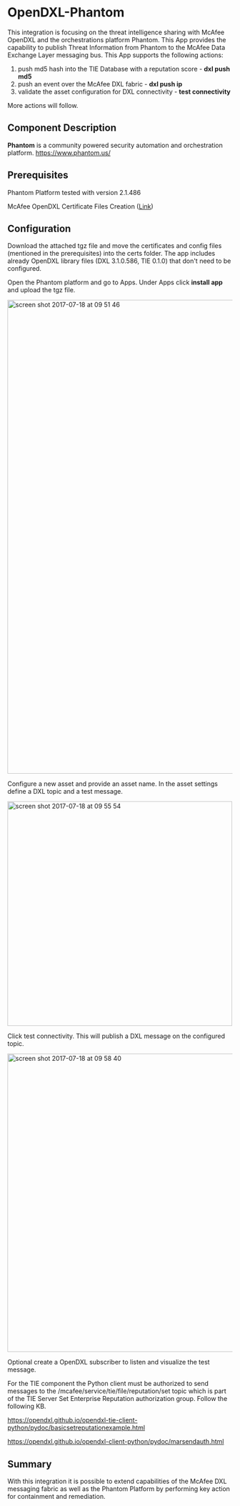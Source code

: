 # OpenDXL-Phantom

This integration is focusing on the threat intelligence sharing with McAfee OpenDXL and the orchestrations platform Phantom. This App provides the capability to publish Threat Information from Phantom to the McAfee Data Exchange Layer messaging bus.
This App supports the following actions:

1. push md5 hash into the TIE Database with a reputation score - **dxl push md5**
2. push an event over the McAfee DXL fabric - **dxl push ip**
3. validate the asset configuration for DXL connectivity - **test connectivity**

More actions will follow.

## Component Description

**Phantom** is a community powered security automation and orchestration platform. https://www.phantom.us/

## Prerequisites

Phantom Platform tested with version 2.1.486

McAfee OpenDXL Certificate Files Creation ([Link](https://opendxl.github.io/opendxl-client-python/pydoc/certcreation.html))

## Configuration

Download the attached tgz file and move the certificates and config files (mentioned in the prerequisites) into the certs folder.
The app includes already OpenDXL library files (DXL 3.1.0.586, TIE 0.1.0) that don't need to be configured.

Open the Phantom platform and go to Apps. Under Apps click **install app** and upload the tgz file.

<img width="1061" alt="screen shot 2017-07-18 at 09 51 46" src="https://user-images.githubusercontent.com/25227268/28306207-c026c344-6b9e-11e7-8e84-decab77a2f3e.png">

Configure a new asset and provide an asset name. In the asset settings define a DXL topic and a test message.

<img width="503" alt="screen shot 2017-07-18 at 09 55 54" src="https://user-images.githubusercontent.com/25227268/28306367-52ea731a-6b9f-11e7-8adb-8a0152ded638.png">

Click test connectivity. This will publish a DXL message on the configured topic.

<img width="668" alt="screen shot 2017-07-18 at 09 58 40" src="https://user-images.githubusercontent.com/25227268/28306475-b7fdf8b2-6b9f-11e7-8668-34f053ac5763.png">

Optional create a OpenDXL subscriber to listen and visualize the test message.

For the TIE component the Python client must be authorized to send messages to the /mcafee/service/tie/file/reputation/set topic which is part of the TIE Server Set Enterprise Reputation authorization group.
Follow the following KB. 

https://opendxl.github.io/opendxl-tie-client-python/pydoc/basicsetreputationexample.html

https://opendxl.github.io/opendxl-client-python/pydoc/marsendauth.html

## Summary

With this integration it is possible to extend capabilities of the McAfee DXL messaging fabric as well as the Phantom Platform by performing key action for containment and remediation. 
